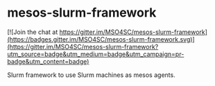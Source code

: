 # mesos-slurm-framework

[![Join the chat at https://gitter.im/MSO4SC/mesos-slurm-framework](https://badges.gitter.im/MSO4SC/mesos-slurm-framework.svg)](https://gitter.im/MSO4SC/mesos-slurm-framework?utm_source=badge&utm_medium=badge&utm_campaign=pr-badge&utm_content=badge)

Slurm framework to use Slurm machines as mesos agents.
